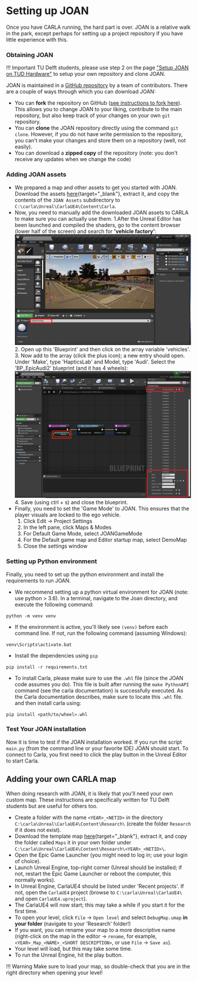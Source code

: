 # Setting up JOAN
Once you have CARLA running, the hard part is over. JOAN is a relative walk in the park, except perhaps for setting up a project repository if you have little experience with this.

### Obtaining JOAN

!!! Important
    TU Delft students, please use step 2 on the page ["Setup JOAN on TUD Hardware"](https://joan.readthedocs.org/setup-on-tud-shared-hardware/#step-2-clone-your-joan-project) to setup your own repository and clone JOAN.
   
JOAN is maintained in a [GitHub repository](https://github.com/tud-hri/joan) by a team of contributors. There are a couple of ways through which you can download JOAN:

- You can __fork__ the repository on GitHub ([see instructions to fork here](https://docs.github.com/en/get-started/quickstart/fork-a-repo)). This allows you to change JOAN to your
  liking, contribute to the main repository, but also keep track of your changes on your own `git` repository.
- You can __clone__ the JOAN repository directly using the command `git clone`. However, if you do not have write permission to the repository, you can't make your changes and
  store them on a repository (well, not easily).
- You can download a __zipped copy__ of the repository (note: you don't receive any updates when we change the code)


### Adding JOAN assets 

* We prepared a map and other assets to get you started with JOAN. Download the assets [here](https://doi.org/10.4121/19419923){target="_blank"}, extract it, and copy the contents of the `JOAN Assets` subdirectory to `C:\carla\Unreal\CarlaUE4\Content\Carla`.
* Now, you need to manually add the downloaded JOAN assets to CARLA to make sure you can actually use them. 
    1.After the Unreal Editor has been launched and compiled the shaders, go to the content browser (lower half of the screen) and search for __'vehicle factory'__:
    ![alt text](imgs/setup-carla-windows-vehicle-factory.png "Vehicle Factory")
    2. Open up this 'Blueprint' and then click on the array variable 'vehicles'. 
    3. Now add to the array  (click the plus icon); a new entry should open. Under 'Make', type 'HapticsLab' and
Model, type 'Audi'. Select the 'BP_EpicAudi2' blueprint (and it has 4 wheels):
        ![alt text](imgs/setup-carla-windows-add-vehicles.png "Adding Audi")
    4. Save (using ctrl + s) and close the blueprint. 
* Finally, you need to set the 'Game Mode' to JOAN. This ensures that the player visuals are locked to the ego vehicle.
    1.  Click Edit -> Project Settings
    2. In the left pane, click Maps & Modes
    3. For Default Game Mode, select JOANGameMode
    4. For the Default game map and Editor startup map, select DemoMap
    5. Close the settings window

### Setting up Python environment
Finally, you need to set up the python environment and install the requirements to run JOAN.

+ We recommend setting up a python virtual environment for JOAN (note: use python > 3.6). In a terminal, navigate to the Joan directory, and execute the following command:

```commandline
python -m venv venv
```

+ If the environment is active, you'll likely see `(venv)` before each command line. If not, run the following command (assuming Windows):

```commandline
venv\Scripts\activate.bat
```

+ Install the dependencies using `pip` 

```commandline
pip install -r requirements.txt
```

+ To install Carla, please make sure to use the `.whl` file (since the JOAN code assumes you do). This file is built after running the `make PythonAPI` command (see the carla documentation) is successfully executed. As the Carla documentation describes, make sure to locate this `.whl` file. and then install carla using:
```commandline
pip install <path/to/wheel>.whl
``` 

### Test Your JOAN installation
Now it is time to test if the JOAN installation worked. If you run the script `main.py` (from the command line or your favorite IDE) JOAN should start. To connect to Carla, you first need to click the play button in the Unreal Editor to start Carla.

## Adding your own CARLA map

When doing research with JOAN, it is likely that you'll need your own custom map. These instructions are specifically written for TU Delft students but are useful for others too.

- Create a folder with the name `<YEAR>_<NETID>` in the directory `C:\carla\Unreal\CarlaUE4\Content\Research\` (create the folder `Research` if it does not exist).
- Download the template map [here](https://doi.org/10.4121/19419923){target="_blank"}, extract it, and copy the folder called `Maps` it in your
  own folder under `C:\carla\Unreal\CarlaUE4\Content\Research\<YEAR>_<NETID>\`.
- Open the Epic Game Launcher (you might need to log in; use your login of choice).
- Launch Unreal Engine, top-right corner (Unreal should be installed; if not, restart the Epic Game Launcher or reboot the computer, this normally works).
- In Unreal Engine, CarlaUE4 should be listed under 'Recent projects'. If not, open the `CarlaUE4` project (browse to `C:\carla\Unreal\CarlaUE4\` and open `CarlaUE4.uproject`).
- The CarlaUE4 will now start; this may take a while if you start it for the first time.
- To open your level, click `File` &rarr; `Open level` and select `DebugMap.umap` __in your folder__ (navigate to your 'Research' folder!)
- If you want, you can rename your map to a more descriptive name (right-click on the map in the editor &rarr; `rename`, for example, `<YEAR>_Map_<NAME>_<SHORT DESCRIPTION>`, or
  use `File` &rarr; `Save as`).
- Your level will load, but this may take some time.
- To run the Unreal Engine, hit the play button.

!!! Warning 
    Make sure to load your map, so double-check that you are in the right directory when opening your level!
